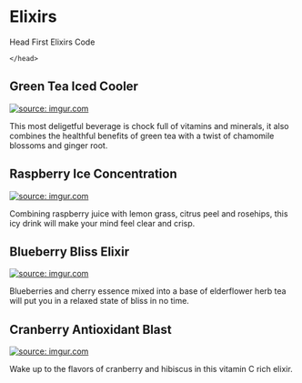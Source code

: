 # Elixirs
Head First Elixirs Code
<!DOCTYPE html>
<html lang="en">
    <head>
        <meta charset="UTF-8">
        <title>Elixirs</title>      
 
    </head>

<h2>Green Tea Iced Cooler</h2>
<a href="https://imgur.com/7DYatX3"><img src="https://i.imgur.com/7DYatX3.jpg?1" title="source: imgur.com" /></a><p>
    
  This most deligetful beverage is chock full of vitamins and minerals, it also 
  combines the healthful benefits of green tea with
  a twist of chamomile blossoms and ginger root.
</p>
<h2>Raspberry Ice Concentration</h2>
<a href="https://imgur.com/wMV0IwQ"><img src="https://i.imgur.com/wMV0IwQ.jpg?1" title="source: imgur.com" /></a><p>
  
  Combining raspberry juice with lemon grass,
  citrus peel and rosehips, this icy drink
  will make your mind feel clear and crisp.
</p>
<h2>Blueberry Bliss Elixir</h2>
<a href="https://imgur.com/0l7v8BW"><img src="https://i.imgur.com/0l7v8BW.jpg?1" title="source: imgur.com" /></a>
<p>
  
  Blueberries and cherry essence mixed into a base
  of elderflower herb tea will put you in a relaxed
  state of bliss in no time.
</p>
<h2>Cranberry Antioxidant Blast</h2>
<a href="https://imgur.com/64Tp1aH"><img src="https://i.imgur.com/64Tp1aH.jpg?1" title="source: imgur.com" /></a>
<p>
  
  Wake up to the flavors of cranberry and hibiscus
  in this vitamin C rich elixir.
</p>
